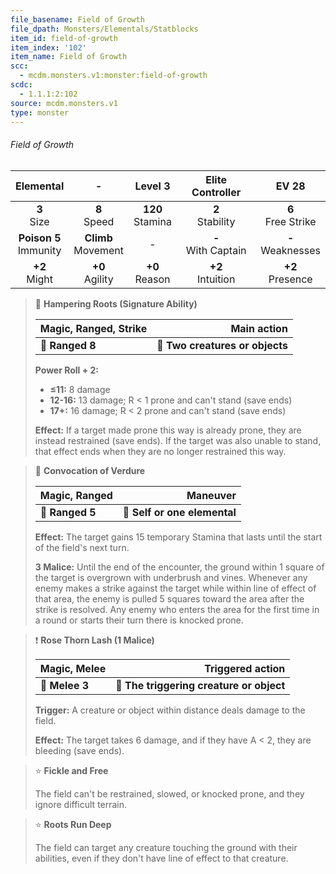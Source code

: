 ```yaml
---
file_basename: Field of Growth
file_dpath: Monsters/Elementals/Statblocks
item_id: field-of-growth
item_index: '102'
item_name: Field of Growth
scc:
  - mcdm.monsters.v1:monster:field-of-growth
scdc:
  - 1.1.1:2:102
source: mcdm.monsters.v1
type: monster
---
```


###### Field of Growth

|         Elemental          |            -            |       Level 3        |    Elite Controller     |         EV 28          |
| :------------------------: | :---------------------: | :------------------: | :---------------------: | :--------------------: |
|      **3**<br/> Size       |    **8**<br/> Speed     | **120**<br/> Stamina |  **2**<br/> Stability   | **6**<br/> Free Strike |
| **Poison 5**<br/> Immunity | **Climb**<br/> Movement |          -           | **-**<br/> With Captain | **-**<br/> Weaknesses  |
|     **+2**<br/> Might      |   **+0**<br/> Agility   |  **+0**<br/> Reason  |  **+2**<br/> Intuition  |  **+2**<br/> Presence  |

<!-- -->
> 🏹 **Hampering Roots (Signature Ability)**
>
> | **Magic, Ranged, Strike** |                 **Main action** |
> | ------------------------- | ------------------------------: |
> | **📏 Ranged 8**           | **🎯 Two creatures or objects** |
>
> **Power Roll + 2:**
>
> - **≤11:** 8 damage
> - **12-16:** 13 damage; R < 1 prone and can't stand (save ends)
> - **17+:** 16 damage; R < 2 prone and can't stand (save ends)
>
> **Effect:** If a target made prone this way is already prone, they are instead restrained (save ends). If the target was also unable to stand, that effect ends when they are no longer restrained this way.

<!-- -->
> 🏹 **Convocation of Verdure**
>
> | **Magic, Ranged** |                 **Maneuver** |
> | ----------------- | ---------------------------: |
> | **📏 Ranged 5**   | **🎯 Self or one elemental** |
>
> **Effect:** The target gains 15 temporary Stamina that lasts until the start of the field's next turn.
>
> **3 Malice:** Until the end of the encounter, the ground within 1 square of the target is overgrown with underbrush and vines. Whenever any enemy makes a strike against the target while within line of effect of that area, the enemy is pulled 5 squares toward the area after the strike is resolved. Any enemy who enters the area for the first time in a round or starts their turn there is knocked prone.

<!-- -->
> ❗️ **Rose Thorn Lash (1 Malice)**
>
> | **Magic, Melee** |                     **Triggered action** |
> | ---------------- | ---------------------------------------: |
> | **📏 Melee 3**   | **🎯 The triggering creature or object** |
>
> **Trigger:** A creature or object within distance deals damage to the field.
>
> **Effect:** The target takes 6 damage, and if they have A < 2, they are bleeding (save ends).

<!-- -->
> ⭐️ **Fickle and Free**
>
> The field can't be restrained, slowed, or knocked prone, and they ignore difficult terrain.

<!-- -->
> ⭐️ **Roots Run Deep**
>
> The field can target any creature touching the ground with their abilities, even if they don't have line of effect to that creature.

